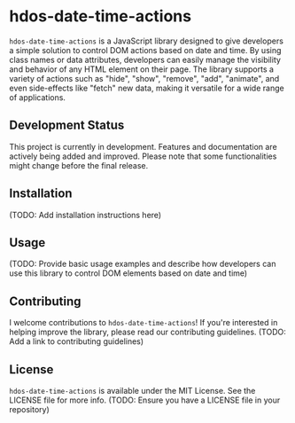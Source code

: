 # hdos-date-time-actions

`hdos-date-time-actions` is a JavaScript library designed to give developers a simple solution to control DOM actions based on date and time. By using class names or data attributes, developers can easily manage the visibility and behavior of any HTML element on their page. The library supports a variety of actions such as "hide", "show", "remove", "add", "animate", and even side-effects like "fetch" new data, making it versatile for a wide range of applications.

## Development Status

This project is currently in development. Features and documentation are actively being added and improved. Please note that some functionalities might change before the final release.

## Installation

(TODO: Add installation instructions here)

## Usage

(TODO: Provide basic usage examples and describe how developers can use this library to control DOM elements based on date and time)

## Contributing

I welcome contributions to `hdos-date-time-actions`! If you're interested in helping improve the library, please read our contributing guidelines. (TODO: Add a link to contributing guidelines)

## License

`hdos-date-time-actions` is available under the MIT License. See the LICENSE file for more info. (TODO: Ensure you have a LICENSE file in your repository)
